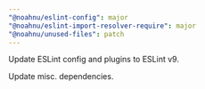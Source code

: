 ```yaml
---
"@noahnu/eslint-config": major
"@noahnu/eslint-import-resolver-require": major
"@noahnu/unused-files": patch
---
```

Update ESLint config and plugins to ESLint v9.

Update misc. dependencies.